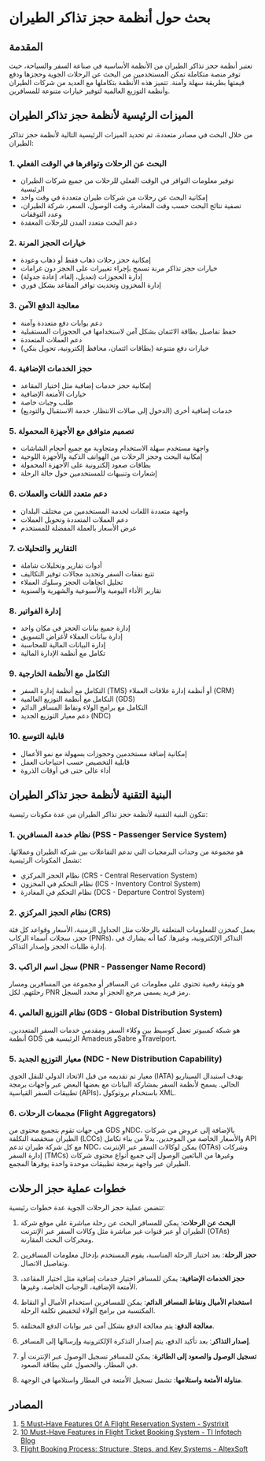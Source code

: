 # بحث حول أنظمة حجز تذاكر الطيران

## المقدمة

تعتبر أنظمة حجز تذاكر الطيران من الأنظمة الأساسية في صناعة السفر والسياحة، حيث توفر منصة متكاملة تمكن المستخدمين من البحث عن الرحلات الجوية وحجزها ودفع قيمتها بطريقة سهلة وآمنة. تتميز هذه الأنظمة بتكاملها مع العديد من شركات الطيران وأنظمة التوزيع العالمية لتوفير خيارات متنوعة للمسافرين.

## الميزات الرئيسية لأنظمة حجز تذاكر الطيران

من خلال البحث في مصادر متعددة، تم تحديد الميزات الرئيسية التالية لأنظمة حجز تذاكر الطيران:

### 1. البحث عن الرحلات وتوافرها في الوقت الفعلي

- توفير معلومات التوافر في الوقت الفعلي للرحلات من جميع شركات الطيران الرئيسية
- إمكانية البحث عن رحلات من شركات طيران متعددة في وقت واحد
- تصفية نتائج البحث حسب وقت المغادرة، وقت الوصول، السعر، شركة الطيران، وعدد التوقفات
- دعم البحث متعدد المدن للرحلات المعقدة

### 2. خيارات الحجز المرنة

- إمكانية حجز رحلات ذهاب فقط أو ذهاب وعودة
- خيارات حجز تذاكر مرنة تسمح بإجراء تغييرات على الحجز دون غرامات
- إدارة الحجوزات (تعديل، إلغاء، إعادة جدولة)
- إدارة المخزون وتحديث توافر المقاعد بشكل فوري

### 3. معالجة الدفع الآمن

- دعم بوابات دفع متعددة وآمنة
- حفظ تفاصيل بطاقة الائتمان بشكل آمن لاستخدامها في الحجوزات المستقبلية
- دعم العملات المتعددة
- خيارات دفع متنوعة (بطاقات ائتمان، محافظ إلكترونية، تحويل بنكي)

### 4. حجز الخدمات الإضافية

- إمكانية حجز خدمات إضافية مثل اختيار المقاعد
- خيارات الأمتعة الإضافية
- طلب وجبات خاصة
- خدمات إضافية أخرى (الدخول إلى صالات الانتظار، خدمة الاستقبال والتوديع)

### 5. تصميم متوافق مع الأجهزة المحمولة

- واجهة مستخدم سهلة الاستخدام ومتجاوبة مع جميع أحجام الشاشات
- إمكانية البحث وحجز الرحلات من الهواتف الذكية والأجهزة اللوحية
- بطاقات صعود إلكترونية على الأجهزة المحمولة
- إشعارات وتنبيهات للمستخدمين حول حالة الرحلة

### 6. دعم متعدد اللغات والعملات

- واجهة متعددة اللغات لخدمة المستخدمين من مختلف البلدان
- دعم العملات المتعددة وتحويل العملات
- عرض الأسعار بالعملة المفضلة للمستخدم

### 7. التقارير والتحليلات

- أدوات تقارير وتحليلات شاملة
- تتبع نفقات السفر وتحديد مجالات توفير التكاليف
- تحليل اتجاهات الحجز وسلوك العملاء
- تقارير الأداء اليومية والأسبوعية والشهرية والسنوية

### 8. إدارة الفواتير

- إدارة جميع بيانات الحجز في مكان واحد
- إدارة بيانات العملاء لأغراض التسويق
- إدارة البيانات المالية للمحاسبة
- تكامل مع أنظمة الإدارة المالية

### 9. التكامل مع الأنظمة الخارجية

- التكامل مع أنظمة إدارة السفر (TMS) أو أنظمة إدارة علاقات العملاء (CRM)
- التكامل مع أنظمة التوزيع العالمية (GDS)
- التكامل مع برامج الولاء ونقاط المسافر الدائم
- دعم معيار التوزيع الجديد (NDC)

### 10. قابلية التوسع

- إمكانية إضافة مستخدمين وحجوزات بسهولة مع نمو الأعمال
- قابلية التخصيص حسب احتياجات العمل
- أداء عالي حتى في أوقات الذروة

## البنية التقنية لأنظمة حجز تذاكر الطيران

تتكون البنية التقنية لأنظمة حجز تذاكر الطيران من عدة مكونات رئيسية:

### 1. نظام خدمة المسافرين (PSS - Passenger Service System)

هو مجموعة من وحدات البرمجيات التي تدعم التفاعلات بين شركة الطيران وعملائها. تشمل المكونات الرئيسية:

- نظام الحجز المركزي (CRS - Central Reservation System)
- نظام التحكم في المخزون (ICS - Inventory Control System)
- نظام التحكم في المغادرة (DCS - Departure Control System)

### 2. نظام الحجز المركزي (CRS)

يعمل كمخزن للمعلومات المتعلقة بالرحلات مثل الجداول الزمنية، الأسعار وقواعد كل فئة حجز، سجلات أسماء الركاب (PNRs)، التذاكر الإلكترونية، وغيرها. كما أنه يشارك في إدارة طلبات الحجز وإصدار التذاكر.

### 3. سجل اسم الراكب (PNR - Passenger Name Record)

هو وثيقة رقمية تحتوي على معلومات عن المسافر أو مجموعة من المسافرين ومسار رحلتهم. لكل PNR رمز فريد يسمى مرجع الحجز أو محدد السجل.

### 4. نظام التوزيع العالمي (GDS - Global Distribution System)

هو شبكة كمبيوتر تعمل كوسيط بين وكلاء السفر ومقدمي خدمات السفر المتعددين. أنظمة GDS الرئيسية هي Amadeus وSabre وTravelport.

### 5. معيار التوزيع الجديد (NDC - New Distribution Capability)

معيار تم تقديمه من قبل الاتحاد الدولي للنقل الجوي (IATA) بهدف استبدال السيناريو الحالي. يسمح لأنظمة السفر بمشاركة البيانات مع بعضها البعض عبر واجهات برمجة تطبيقات السفر القياسية (APIs)، باستخدام بروتوكول XML.

### 6. مجمعات الرحلات (Flight Aggregators)

هي جهات تقوم بتجميع محتوى من GDS وNDC، بالإضافة إلى عروض من شركات الطيران منخفضة التكلفة (LCCs) والأسعار الخاصة من الموحدين. بدلاً من بناء تكامل API مع كل شركة طيران تدعم NDC، يمكن لوكالات السفر عبر الإنترنت (OTAs) وشركات إدارة السفر (TMCs) وغيرها من البائعين الوصول إلى جميع أنواع محتوى شركات الطيران عبر واجهة برمجة تطبيقات موحدة واحدة يوفرها المجمع.

## خطوات عملية حجز الرحلات

تتضمن عملية حجز الرحلات الجوية عدة خطوات رئيسية:

1. **البحث عن الرحلات**: يمكن للمسافر البحث عن رحلة مباشرة على موقع شركة الطيران أو عبر قنوات غير مباشرة مثل وكالات السفر عبر الإنترنت (OTAs) ومحركات البحث المقارنة.

2. **حجز الرحلة**: بعد اختيار الرحلة المناسبة، يقوم المستخدم بإدخال معلومات المسافرين وتفاصيل الاتصال.

3. **حجز الخدمات الإضافية**: يمكن للمسافر اختيار خدمات إضافية مثل اختيار المقاعد، الأمتعة الإضافية، الوجبات الخاصة، وغيرها.

4. **استخدام الأميال ونقاط المسافر الدائم**: يمكن للمسافرين استخدام الأميال أو النقاط المكتسبة من برامج الولاء لتخفيض تكلفة الرحلة.

5. **معالجة الدفع**: يتم معالجة الدفع بشكل آمن عبر بوابات الدفع المختلفة.

6. **إصدار التذاكر**: بعد تأكيد الدفع، يتم إصدار التذكرة الإلكترونية وإرسالها إلى المسافر.

7. **تسجيل الوصول والصعود إلى الطائرة**: يمكن للمسافر تسجيل الوصول عبر الإنترنت أو في المطار، والحصول على بطاقة الصعود.

8. **مناولة الأمتعة واستلامها**: تشمل تسجيل الأمتعة في المطار واستلامها في الوجهة.

## المصادر

1. [5 Must-Have Features Of A Flight Reservation System - Systrixit](https://www.systrixit.com/5-featuresof-a-flight-reservation-system/)
2. [10 Must-Have Features in Flight Ticket Booking System - TI Infotech Blog](https://blog.tiinfotech.com/10-must-have-features-in-flight-ticket-booking-system/)
3. [Flight Booking Process: Structure, Steps, and Key Systems - AltexSoft](https://www.altexsoft.com/blog/flight-booking-process-structure-steps-and-key-systems/)
